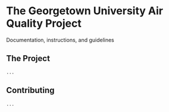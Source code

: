 # The Georgetown University Air Quality Project

Documentation, instructions, and guidelines

## The Project

```
...
```

## Contributing

```
...
```
